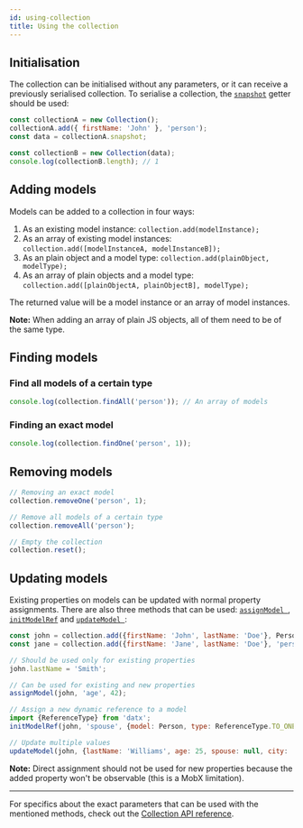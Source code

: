 ```yaml
---
id: using-collection
title: Using the collection
---
```


## Initialisation

The collection can be initialised without any parameters, or it can receive a previously serialised collection. To serialise a collection, the [`snapshot`](collection#snapshot) getter should be used:

```javascript
const collectionA = new Collection();
collectionA.add({ firstName: 'John' }, 'person');
const data = collectionA.snapshot;

const collectionB = new Collection(data);
console.log(collectionB.length); // 1
```

## Adding models
Models can be added to a collection in four ways:
1. As an existing model instance: `collection.add(modelInstance);`
2. As an array of existing model instances: `collection.add([modelInstanceA, modelInstanceB]);`
3. As an plain object and a model type: `collection.add(plainObject, modelType);`
4. As an array of plain objects and a model type: `collection.add([plainObjectA, plainObjectB], modelType);`

The returned value will be a model instance or an array of model instances.

**Note:** When adding an array of plain JS objects, all of them need to be of the same type.

## Finding models
### Find all models of a certain type

```javascript
console.log(collection.findAll('person')); // An array of models
```

### Finding an exact model

```javascript
console.log(collection.findOne('person', 1));
```

## Removing models

```javascript
// Removing an exact model
collection.removeOne('person', 1);

// Remove all models of a certain type
collection.removeAll('person');

// Empty the collection
collection.reset();
```

## Updating models

Existing properties on models can be updated with normal property assignments. There are also three methods that can be used: [`assignModel `](model#assignmodel), [`initModelRef`](model#initmodelref) and [`updateModel `](model#updatemodel):

```javascript
const john = collection.add({firstName: 'John', lastName: 'Doe'}, Person); // Model class can be used as type
const jane = collection.add({firstName: 'Jane', lastName: 'Doe'}, 'person'); // Type string/number is also valid

// Should be used only for existing properties
john.lastName = 'Smith';

// Can be used for existing and new properties
assignModel(john, 'age', 42);

// Assign a new dynamic reference to a model
import {ReferenceType} from 'datx';
initModelRef(john, 'spouse', {model: Person, type: ReferenceType.TO_ONE}, jane);

// Update multiple values
updateModel(john, {lastName: 'Williams', age: 25, spouse: null, city: 'San Francisco'});
```

**Note:** Direct assignment should not be used for new properties because the added property won't be observable (this is a MobX limitation).

***

For specifics about the exact parameters that can be used with the mentioned methods, check out the [Collection API reference](collection).